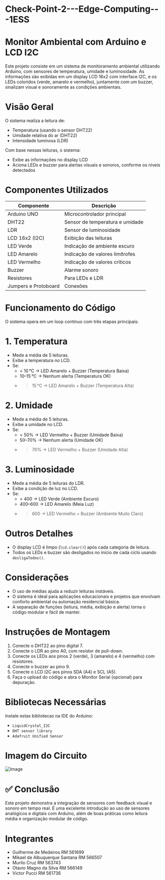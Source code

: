 # Check-Point-2---Edge-Computing---1ESS

# Monitor Ambiental com Arduino e LCD I2C

Este projeto consiste em um sistema de monitoramento ambiental utilizando Arduino, com sensores de temperatura, umidade e luminosidade. As informações são exibidas em um display LCD 16x2 com interface I2C, e os LEDs coloridos (verde, amarelo e vermelho), juntamente com um buzzer, sinalizam visual e sonoramente as condições ambientais.

# Visão Geral

O sistema realiza a leitura de:
- Temperatura (usando o sensor DHT22)
- Umidade relativa do ar (DHT22)
- Intensidade luminosa (LDR)

Com base nessas leituras, o sistema:
- Exibe as informações no display LCD
- Aciona LEDs e buzzer para alertas visuais e sonoros, conforme os níveis detectados

# Componentes Utilizados

| Componente           | Descrição                       |
|----------------------|---------------------------------|
| Arduino UNO          | Microcontrolador principal      |
| DHT22                | Sensor de temperatura e umidade |
| LDR                  | Sensor de luminosidade          |
| LCD 16x2 (I2C)       | Exibição das leituras           |
| LED Verde            | Indicação de ambiente escuro    |
| LED Amarelo          | Indicação de valores limítrofes |
| LED Vermelho         | Indicação de valores críticos   |
| Buzzer               | Alarme sonoro                   |
| Resistores           | Para LEDs e LDR                 |
| Jumpers e Protoboard | Conexões                        |

# Funcionamento do Código

O sistema opera em um loop contínuo com três etapas principais:

# 1. Temperatura
- Mede a média de 5 leituras.
- Exibe a temperatura no LCD.
- Se:
  - < 10 °C → LED Amarelo + Buzzer (Temperatura Baixa)
  - 10–15 °C → Nenhum alerta (Temperatura OK)
  - > 15 °C → LED Amarelo + Buzzer (Temperatura Alta)

# 2. Umidade
- Mede a média de 5 leituras.
- Exibe a umidade no LCD.
- Se:
  - < 50% → LED Vermelho + Buzzer (Umidade Baixa)
  - 50–70% → Nenhum alerta (Umidade OK)
  - > 70% → LED Vermelho + Buzzer (Umidade Alta)

# 3. Luminosidade
- Mede a média de 5 leituras do LDR.
- Exibe a condição de luz no LCD.
- Se:
  - < 400 → LED Verde (Ambiente Escuro)
  - 400–600 → LED Amarelo (Meia Luz)
  - > 600 → LED Vermelho + Buzzer (Ambiente Muito Claro)

# Outros Detalhes
- O display LCD é limpo (`lcd.clear()`) após cada categoria de leitura.
- Todos os LEDs e buzzer são desligados no início de cada ciclo usando `desligaTodos()`.


# Considerações

- O uso de médias ajuda a reduzir leituras instáveis.
- O sistema é ideal para aplicações educacionais e projetos que envolvam conforto ambiental ou automação residencial básica.
- A separação de funções (leitura, média, exibição e alerta) torna o código modular e fácil de manter.

# Instruções de Montagem

1. Conecte o DHT22 ao pino digital 7.
2. Conecte o LDR ao pino A0, com resistor de pull-down.
3. Conecte os LEDs aos pinos 2 (verde), 3 (amarelo) e 4 (vermelho) com resistores.
4. Conecte o buzzer ao pino 9.
5. Conecte o LCD I2C aos pinos SDA (A4) e SCL (A5).
6. Faça o upload do código e abra o Monitor Serial (opcional) para depuração.

# Bibliotecas Necessárias

Instale estas bibliotecas na IDE do Arduino:

- `LiquidCrystal_I2C`
- `DHT sensor library`
- `Adafruit Unified Sensor`

# Imagem do Circuito 

![Image](https://github.com/user-attachments/assets/767fc4f5-a59f-422e-a6df-c6eaa8cd7f83)

# ✅ Conclusão

Este projeto demonstra a integração de sensores com feedback visual e sonoro em tempo real. É uma excelente introdução ao uso de sensores analógicos e digitais com Arduino, além de boas práticas como leitura média e organização modular de código.

# Integrantes 

- Guilherme de Medeiros           RM 561699
- Mikael de Albuquerque Santana   RM 566507
- Murilo Cruz                     RM 563743
- Otavio Magno da Silva           RM 566149
- Victor Pucci                    RM 561736
